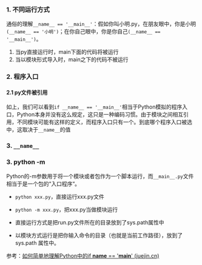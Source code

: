 ### 1. 不同运行方式

通俗的理解`__name__ == '__main__'`：假如你叫小明.py，在朋友眼中，你是小明`(__name__ == '小明')`；在你自己眼中，你是你自己`(__name__ == '__main__')`。

1. 当py直接运行时，main下面的代码将被运行
2. 当以模块形式导入时，main之下的代码不被运行

### 2. 程序入口

#### 2.1 py文件被引用

如上，我们可以看到`if __name__ == '__main__'`相当于Python模拟的程序入口，Python本身并没有这么规定，这只是一种编码习惯。由于模块之间相互引用，不同模块可能有这样的定义，而程序入口只有一个。到底哪个程序入口被选中，这取决于`__name__`的值

### 3. `__name__`

### 3. python -m

Python的-m参数用于将一个模块或者包作为一个脚本运行，而`__main__.py`文件相当于是一个包的“入口程序“。

- `python xxx.py`，直接运行xxx.py文件
- `python -m xxx.py`，把xxx.py当做模块运行



- 直接运行方式是把run.py文件所在的目录放到了sys.path属性中
- 以模块方式运行是把你输入命令的目录（也就是当前工作路径），放到了 sys.path 属性中。



参考：[如何简单地理解Python中的if __name__ == '__main__' (juejin.cn)](https://juejin.cn/post/6844904029839966221)